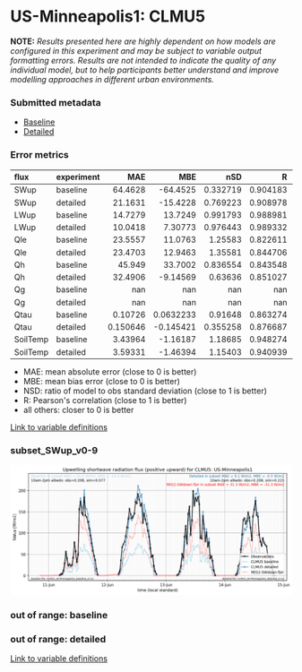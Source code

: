 # US-Minneapolis1: CLMU5

**NOTE:** *Results presented here are highly dependent on how models are configured in this experiment and may be subject to variable output formatting errors. Results are not intended to indicate the quality of any individual model, but to help participants better understand and improve modelling approaches in different urban environments.*

### Submitted metadata

- [Baseline](CLMU5_US-Minneapolis1_baseline_attrs.md)
- [Detailed](CLMU5_US-Minneapolis1_detailed_attrs.md)

### Error metrics

| flux     | experiment   |        MAE |         MBE |        nSD |          R |          5th |        95th |       RMSE |      cRMSE |        AMBE |        1-nSD |         1-R |   nSkewness |   nKurtosis |     Overlap |
|:---------|:-------------|-----------:|------------:|-----------:|-----------:|-------------:|------------:|-----------:|-----------:|------------:|-------------:|------------:|------------:|------------:|------------:|
| SWup     | baseline     |  64.4628   | -64.4525    |   0.332719 |   0.904183 |   1.96882    | 222.943     |  94.4872   |   0.713459 |  64.4525    |   0.667281   |   0.095817  |   0.112352  |    0.680814 |   0.420717  |
| SWup     | detailed     |  21.1631   | -15.4228    |   0.769223 |   0.908978 |   1.17051    |  98.9124    |  45.2833   |   0.439648 |  15.4228    |   0.230778   |   0.0910219 |   0.373074  |    0.646003 |   0.089707  |
| LWup     | baseline     |  14.7279   |  13.7249    |   0.991793 |   0.988981 |  16.7908     |  10.8914    |  17.425    |   0.148072 |  13.7249    |   0.00820747 |   0.0110195 |   0.246302  |    0.505118 |   0.113309  |
| LWup     | detailed     |  10.0418   |   7.30773   |   0.976443 |   0.989332 |   9.37958    |   1.10284   |  12.8778   |   0.146248 |   7.30773   |   0.0235582  |   0.0106681 |   0.538126  |    0.562266 |   0.0934568 |
| Qle      | baseline     |  23.5557   |  11.0763    |   1.25583  |   0.822611 |   3.966      |  58.448     |  41.2187   |   0.714835 |  11.0763    |   0.255831   |   0.177389  |   0.0715006 |    0.351702 |   0.107438  |
| Qle      | detailed     |  23.4703   |  12.9463    |   1.35581  |   0.844706 |   3.84479    |  76.409     |  43.0947   |   0.740067 |  12.9463    |   0.35581    |   0.155294  |   0.13136   |    0.469134 |   0.142772  |
| Qh       | baseline     |  45.949    |  33.7002    |   0.836554 |   0.843548 |  30.1135     |   3.68028   |  56.3214   |   0.5371   |  33.7002    |   0.163447   |   0.156452  |   0.238719  |    0.489625 |   0.404964  |
| Qh       | detailed     |  32.4906   |  -9.14569   |   0.63636  |   0.851027 |  10.6918     |  80.7541    |  48.5337   |   0.567305 |   9.14569   |   0.363641   |   0.148973  |   0.194259  |    0.392657 |   0.205728  |
| Qg       | baseline     | nan        | nan         | nan        | nan        | nan          | nan         | nan        | nan        | nan         | nan          | nan         | nan         |  nan        | nan         |
| Qg       | detailed     | nan        | nan         | nan        | nan        | nan          | nan         | nan        | nan        | nan         | nan          | nan         | nan         |  nan        | nan         |
| Qtau     | baseline     |   0.10726  |   0.0632233 |   0.91648  |   0.863274 |   0.0622183  |   0.0323672 |   0.133577 |   0.507532 |   0.0632233 |   0.0835216  |   0.136726  |   0.0671058 |    0.191548 |   0.233584  |
| Qtau     | detailed     |   0.150646 |  -0.145421  |   0.355258 |   0.876687 |   0.00855562 |   0.438377  |   0.219546 |   0.709442 |   0.145421  |   0.644743   |   0.123313  |   0.0682318 |    0.278949 |   0.355405  |
| SoilTemp | baseline     |   3.43964  |  -1.16187   |   1.18685  |   0.948274 |   5.62283    |   2.12369   |   4.35023  |   0.39711  |   1.16187   |   0.186859   |   0.0517264 |   3.14601   |    0.245386 |   0.192537  |
| SoilTemp | detailed     |   3.59331  |  -1.46394   |   1.15403  |   0.940939 |   4.46191    |   1.70944   |   4.46978  |   0.400052 |   1.46394   |   0.154038   |   0.0590609 |   2.23181   |    0.193459 |   0.212329  |

 - MAE: mean absolute error (close to 0 is better)
 - MBE: mean bias error (close to 0 is better)
 - NSD: ratio of model to obs standard deviation (close to 1 is better)
 - R: Pearson's correlation (close to 1 is better)
 - all others: closer to 0 is better

[Link to variable definitions](../modelattrs/variable_definitions.md)

### <a name="subset_swup_v0-9"></a>subset_SWup_v0-9
[![CLMU5_US-Minneapolis1_subset_SWup_v0-9.png](CLMU5_US-Minneapolis1_subset_SWup_v0-9.png)](CLMU5_US-Minneapolis1_subset_SWup_v0-9.png)

### out of range: baseline


### out of range: detailed



[Link to variable definitions](../modelattrs/variable_definitions.md)

